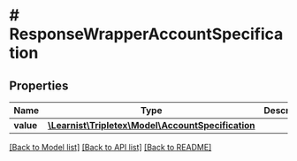 # # ResponseWrapperAccountSpecification

## Properties

Name | Type | Description | Notes
------------ | ------------- | ------------- | -------------
**value** | [**\Learnist\Tripletex\Model\AccountSpecification**](AccountSpecification.md) |  | [optional]

[[Back to Model list]](../../README.md#models) [[Back to API list]](../../README.md#endpoints) [[Back to README]](../../README.md)
